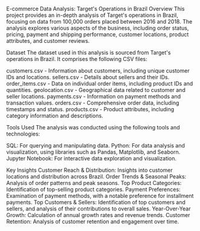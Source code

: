 E-commerce Data Analysis: Target's Operations in Brazil
Overview
This project provides an in-depth analysis of Target's operations in Brazil, focusing on data from 100,000 orders placed between 2016 and 2018. The analysis explores various aspects of the business, including order status, pricing, payment and shipping performance, customer locations, product attributes, and customer reviews.

Dataset
The dataset used in this analysis is sourced from Target's operations in Brazil. It comprises the following CSV files:

customers.csv - Information about customers, including unique customer IDs and locations.
sellers.csv - Details about sellers and their IDs.
order_items.csv - Data on individual order items, including product IDs and quantities.
geolocation.csv - Geographical data related to customer and seller locations.
payments.csv - Information on payment methods and transaction values.
orders.csv - Comprehensive order data, including timestamps and status.
products.csv - Product attributes, including category information and descriptions.

Tools Used
The analysis was conducted using the following tools and technologies:

SQL: For querying and manipulating data.
Python: For data analysis and visualization, using libraries such as Pandas, Matplotlib, and Seaborn.
Jupyter Notebook: For interactive data exploration and visualization.

Key Insights
Customer Reach & Distribution: Insights into customer locations and distribution across Brazil.
Order Trends & Seasonal Peaks: Analysis of order patterns and peak seasons.
Top Product Categories: Identification of top-selling product categories.
Payment Preferences: Examination of payment methods, with a notable preference for installment payments.
Top Customers & Sellers: Identification of top customers and sellers, and analysis of their contributions to overall sales.
Year-Over-Year Growth: Calculation of annual growth rates and revenue trends.
Customer Retention: Analysis of customer retention and engagement over time.
